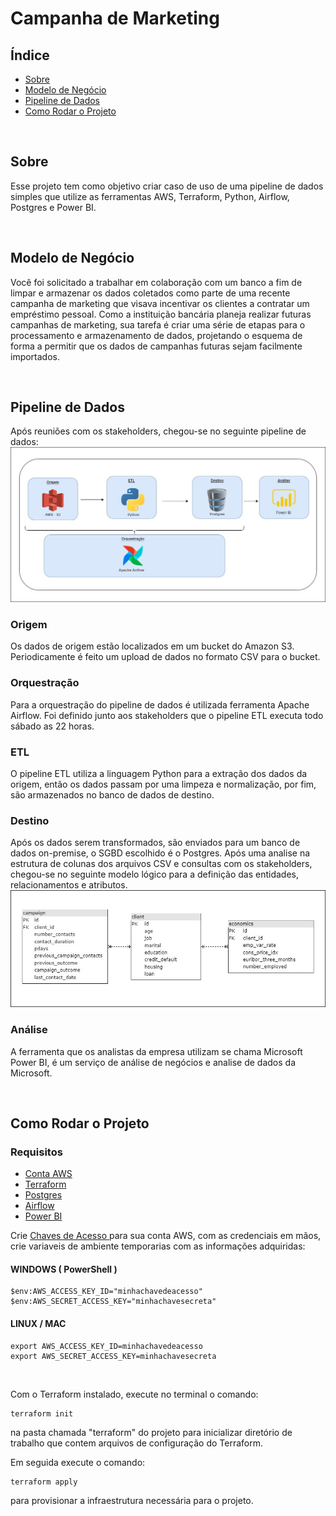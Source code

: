 # Campanha de Marketing

## Índice

- [Sobre](#sobre)
- [Modelo de Negócio](#md_negocio)
- [Pipeline de Dados](#pipeline)
- [Como Rodar o Projeto](#run)

<br>

## Sobre <a name = "sobre"></a>

Esse projeto tem como objetivo criar caso de uso de uma pipeline de dados simples que utilize as ferramentas AWS, Terraform, Python, Airflow, Postgres e Power BI.

<br>

## Modelo de Negócio <a name = "md_negocio"></a>

Você foi solicitado a trabalhar em colaboração com um banco a fim de limpar e armazenar os dados coletados como parte de uma recente campanha de marketing que visava incentivar os clientes a contratar um empréstimo pessoal. Como a instituição bancária planeja realizar futuras campanhas de marketing, sua tarefa é criar uma série de etapas para o processamento e armazenamento de dados, projetando o esquema de forma a permitir que os dados de campanhas futuras sejam facilmente importados.

<br>

## Pipeline de Dados <a name = "pipeline"></a>

Após reuniões com os stakeholders, chegou-se no seguinte pipeline de dados:
<br>
<img src="img/pipeline.jpg" alt="Pipeline de dados" border="0">
<br>


### Origem

Os dados de origem estão localizados em um bucket do Amazon S3. Periodicamente é feito um upload de dados no formato CSV para o bucket.

### Orquestração

Para a orquestração do pipeline de dados é utilizada ferramenta Apache Airflow. Foi definido junto aos stakeholders que o pipeline ETL executa todo sábado as 22 horas.

### ETL

O pipeline ETL utiliza a linguagem Python para a extração dos dados da origem, então os dados passam por uma limpeza e normalização, por fim, são armazenados no banco de dados de destino. 

### Destino

Após os dados serem transformados, são enviados para um banco de dados on-premise, o SGBD escolhido é o Postgres. Após uma analise na estrutura de colunas dos arquivos CSV e consultas com os stakeholders, chegou-se no seguinte modelo lógico para a definição das entidades, relacionamentos e atributos.
<br>
<img src="img/modelo_logico.jpg" alt="Modelo Lógico" border="0">
<br>
 
### Análise

A ferramenta que os analistas da empresa utilizam se chama Microsoft Power BI, é um serviço de análise de negócios e analise de dados da Microsoft.

<br>

## Como Rodar o Projeto <a name = "run"></a>

### Requisitos
 - <a href="https://aws.amazon.com/pt/free/?trk=16c88e2f-f4a2-4df9-a8da-5cec9a840180&sc_channel=ps&ef_id=Cj0KCQjwy9-kBhCHARIsAHpBjHgoBuCsAGz5KbOD-mBqkU-pjhss27HIyogO5NptoI4K8hKOtHVkpkMaAms4EALw_wcB:G:s&s_kwcid=AL!4422!3!659757281492!e!!g!!conta%20da%20aws!20187397673!152493143234&all-free-tier.sort-by=item.additionalFields.SortRank&all-free-tier.sort-order=asc&awsf.Free%20Tier%20Types=*all&awsf.Free%20Tier%20Categories=*all">Conta AWS</a>
  - <a href="https://developer.hashicorp.com/terraform/downloads?product_intent=terraform">Terraform</a>
  - <a href="https://www.postgresql.org/download/">Postgres</a>
  - <a href="https://airflow.apache.org/">Airflow</a>
- <a href="https://powerbi.microsoft.com/pt-br/landing/free-account/?ef_id=_k_Cj0KCQjwy9-kBhCHARIsAHpBjHgXvtqDiWjvWJn-ef6tK6aXC7WwkVPw8FhtNFNEr-rM4M2ZU9wLwWQaApLhEALw_wcB_k_&OCID=AIDcmmk4cy2ahx_SEM__k_Cj0KCQjwy9-kBhCHARIsAHpBjHgXvtqDiWjvWJn-ef6tK6aXC7WwkVPw8FhtNFNEr-rM4M2ZU9wLwWQaApLhEALw_wcB_k_&gclid=Cj0KCQjwy9-kBhCHARIsAHpBjHgXvtqDiWjvWJn-ef6tK6aXC7WwkVPw8FhtNFNEr-rM4M2ZU9wLwWQaApLhEALw_wcB">Power BI</a>

Crie <a href="https://docs.aws.amazon.com/pt_br/toolkit-for-visual-studio/latest/user-guide/keys-profiles-credentials.html">Chaves de Acesso </a> para sua conta AWS, com as credenciais em mãos, crie variaveis de ambiente temporarias com as informações adquiridas:
#### WINDOWS ( PowerShell )
```
$env:AWS_ACCESS_KEY_ID="minhachavedeacesso"
$env:AWS_SECRET_ACCESS_KEY="minhachavesecreta"
```

#### LINUX / MAC
```
export AWS_ACCESS_KEY_ID=minhachavedeacesso
export AWS_SECRET_ACCESS_KEY=minhachavesecreta
```
<br>

Com o Terraform instalado, execute no terminal o comando: 
```
terraform init
```
na pasta chamada "terraform" do projeto para inicializar diretório de trabalho que contem arquivos de configuração do Terraform.

Em seguida execute o comando:
```
terraform apply
```
para provisionar a infraestrutura necessária para o projeto.
